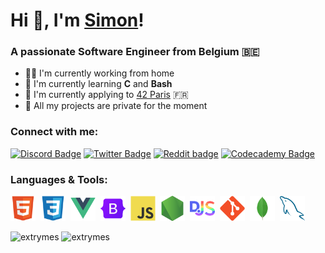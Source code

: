 <h1>Hi 👋, I'm <a href="https://github.com/extrymes">Simon</a>!</h1>
<h3>A passionate Software Engineer from Belgium 🇧🇪</h3>

- 👨‍💻 I'm currently working from home
- 🌱 I'm currently learning **C** and **Bash**
- 🚀 I'm currently applying to [42 Paris](https://42.fr/en/homepage/) 🇫🇷
- 📓 All my projects are private for the moment

<h3>Connect with me:</h3>
<p>
  <a href="#"><img src="https://img.shields.io/badge/extrymes-royalblue?style=for-the-badge&logo=discord&logoColor=white" alt="Discord Badge" /></a>
  <a href="https://twitter.com/extrymes"><img src="https://img.shields.io/badge/Twitter-black?style=for-the-badge&logo=x&logoColor=white" alt="Twitter Badge" /></a>
  <a href="https://reddit.com/user/extrymes_"><img src="https://img.shields.io/badge/Reddit-orangered?style=for-the-badge&logo=reddit&logoColor=white" alt="Reddit badge"></a>
  <a href="https://codecademy.com/profiles/extrymes"><img src="https://img.shields.io/badge/Codecademy-linen?style=for-the-badge&logo=codecademy&logoColor=black" alt="Codecademy Badge" /></a>
</p>

<h3>Languages & Tools:</h3>
<p>
  <img src="https://github.com/devicons/devicon/blob/master/icons/html5/html5-original.svg" title="HTML" alt="HTML" width="40" height="40" />&nbsp;
  <img src="https://github.com/devicons/devicon/blob/master/icons/css3/css3-original.svg"  title="CSS" alt="CSS" width="40" height="40" />&nbsp;
  <img src="https://github.com/devicons/devicon/blob/master/icons/vuejs/vuejs-original.svg"  title="VueJS" alt="VueJS" width="40" height="40" />&nbsp;
  <img src="https://github.com/devicons/devicon/blob/master/icons/bootstrap/bootstrap-original.svg"  title="Bootstrap" alt="Bootstrap" width="40" height="40" />&nbsp;
  <img src="https://github.com/devicons/devicon/blob/master/icons/javascript/javascript-original.svg" title="JavaScript" alt="JavaScript" width="40" height="40" />&nbsp;
  <img src="https://github.com/devicons/devicon/blob/master/icons/nodejs/nodejs-original.svg" title="NodeJS" alt="NodeJS" width="40" height="40" />&nbsp;
  <img src="https://github.com/devicons/devicon/blob/master/icons/discordjs/discordjs-original.svg" title="DiscordJS" alt="DiscordJS" width="40" height="40" />&nbsp;
  <img src="https://github.com/devicons/devicon/blob/master/icons/git/git-original.svg" title="Git" alt="Git" width="40" height="40" />&nbsp;
  <img src="https://github.com/devicons/devicon/blob/master/icons/mongodb/mongodb-original.svg" title="MongoDB" alt="MongoDB" width="40" height="40" />&nbsp;
  <img src="https://github.com/devicons/devicon/blob/master/icons/mysql/mysql-original.svg" title="MySQL"  alt="MySQL" width="40" height="40" />&nbsp;
</p>
<p>
  <img src="https://github-readme-stats.vercel.app/api?username=extrymes&show_icons=true&locale=en&theme=material-palenight&hide_border=true" alt="extrymes" />
  <img src="http://github-readme-streak-stats.herokuapp.com?user=extrymes&locale=en&theme=material-palenight&hide_border=true" alt="extrymes" />
<p>
